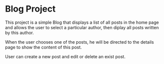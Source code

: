 # Blog Project

This project is a simple Blog that displays a list of all posts in the home page and allows the user to select a particular author, then diplay all posts written by this author.



When the user chooses one of the posts, he will be directed to the details page to show the content of this post.

User can create a new post and edit or delete an exist post.
